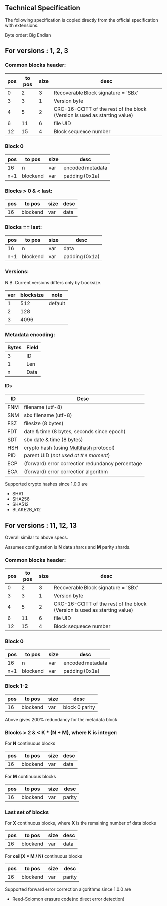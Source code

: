 ## Technical Specification
The following specification is copied directly from the official specification with extensions.

Byte order: Big Endian
## For versions : 1, 2, 3
### Common blocks header:

| pos | to pos | size | desc                                |
|---- | ---    | ---- | ----------------------------------- |
|  0  |      2 |   3  | Recoverable Block signature = 'SBx' |
|  3  |      3 |   1  | Version byte |
|  4  |      5 |   2  | CRC-16-CCITT of the rest of the block (Version is used as starting value) |
|  6  |     11 |   6  | file UID                            |
| 12  |     15 |   4  | Block sequence number               |

### Block 0

| pos | to pos   | size | desc             |
|---- | -------- | ---- | ---------------- |
| 16  | n        | var  | encoded metadata |
|  n+1| blockend | var  | padding (0x1a)   |

### Blocks > 0 & < last:

| pos | to pos   | size | desc             |
|---- | -------- | ---- | ---------------- |
| 16  | blockend | var  | data             |

### Blocks == last:

| pos | to pos   | size | desc             |
|---- | -------- | ---- | ---------------- |
| 16  | n        | var  | data             |
| n+1 | blockend | var  | padding (0x1a)   |

### Versions:
N.B. Current versions differs only by blocksize.

| ver | blocksize | note    |
|---- | --------- | ------- |
|  1  | 512       | default |
|  2  | 128       |         |
|  3  | 4096      |         |

### Metadata encoding:

| Bytes | Field | 
| ----- | ----- |
|    3  | ID    |
|    1  | Len   |
|    n  | Data  |

#### IDs

| ID | Desc |
| --- | --- |
| FNM | filename (utf-8) |
| SNM | sbx filename (utf-8) |
| FSZ | filesize (8 bytes) |
| FDT | date & time (8 bytes, seconds since epoch) |
| SDT | sbx date & time (8 bytes) |
| HSH | crypto hash (using [Multihash](http://multiformats.io) protocol) |
| PID | parent UID (*not used at the moment*)|
| ECP | (forward) error correction redundancy percentage |
| ECA | (forward) error correction algorithm |

Supported crypto hashes since 1.0.0 are
  - SHA1
  - SHA256
  - SHA512
  - BLAKE2B\_512

## For versions : 11, 12, 13
Overall similar to above specs.

Assumes configuration is **N** data shards and **M** parity shards.

### Common blocks header:

| pos | to pos | size | desc                                |
|---- | ---    | ---- | ----------------------------------- |
|  0  |      2 |   3  | Recoverable Block signature = 'SBx' |
|  3  |      3 |   1  | Version byte |
|  4  |      5 |   2  | CRC-16-CCITT of the rest of the block (Version is used as starting value) |
|  6  |     11 |   6  | file UID                            |
| 12  |     15 |   4  | Block sequence number               |

### Block 0

| pos | to pos   | size | desc             |
|---- | -------- | ---- | ---------------- |
| 16  | n        | var  | encoded metadata |
|  n+1| blockend | var  | padding (0x1a)   |

### Block 1-2

| pos | to pos   | size | desc             |
|---- | -------- | ---- | ---------------- |
| 16  | blockend | var  | block 0 parity   |

Above gives 200% redundancy for the metadata block

### Blocks > 2 & < K * (N + M), where K is integer:

For **N** continuous blocks

| pos | to pos   | size | desc             |
|---- | -------- | ---- | ---------------- |
| 16  | blockend | var  | data             |

For **M** continuous blocks

| pos | to pos   | size | desc             |
|---- | -------- | ---- | ---------------- |
| 16  | blockend | var  | parity           |

### Last set of blocks

For **X** continuous blocks, where **X** is the remaining number of data blocks

| pos | to pos   | size | desc             |
|---- | -------- | ---- | ---------------- |
| 16  | blockend | var  | data             |

For **ceil(X * M / N)** continuous blocks

| pos | to pos   | size | desc             |
|---- | -------- | ---- | ---------------- |
| 16  | blockend | var  | parity           |

Supported forward error correction algorithms since 1.0.0 are
  - Reed-Solomon erasure code(no direct error detection)
